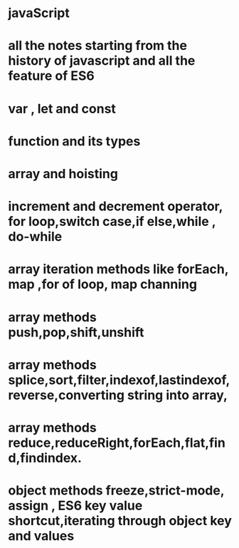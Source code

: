 # javaScript

# all the notes starting from the history of javascript and all the feature of ES6

# var , let and const

# function and its types

# array and hoisting

# increment and decrement operator, for loop,switch case,if else,while , do-while

# array iteration methods like forEach, map ,for of loop, map channing

# array methods push,pop,shift,unshift

# array methods splice,sort,filter,indexof,lastindexof,reverse,converting string into array,

# array methods reduce,reduceRight,forEach,flat,find,findindex.

# object methods freeze,strict-mode, assign , ES6 key value shortcut,iterating through object key and values
